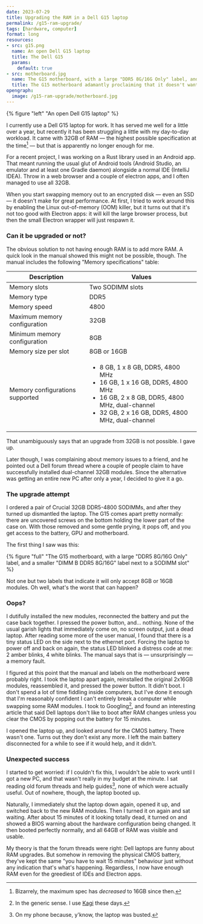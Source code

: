 ```yaml
---
date: 2023-07-29
title: Upgrading the RAM in a Dell G15 laptop
permalink: /g15-ram-upgrade/
tags: [hardware, computer]
format: long
resources:
- src: g15.png
  name: An open Dell G15 laptop
  title: The Dell G15
  params:
    default: true
- src: motherboard.jpg
  name: The G15 motherboard, with a large "DDR5 8G/16G Only" label, and a smaller "DIMM B DDR5 8G/16G" label next to a SODIMM slot
  title: The G15 motherboard adamantly proclaiming that it doesn't want 32GB SODIMMs
opengraph:
  image: /g15-ram-upgrade/motherboard.jpg
---
```


{% figure "left" "An open Dell G15 laptop" %}

I currently use a Dell G15 laptop for work. It has served me well for a little
over a year, but recently it has been struggling a little with my day-to-day
workload. It came with 32GB of RAM — the highest possible specification at the
time[^1] — but that is apparently no longer enough for me.

For a recent project, I was working on a Rust library used in an Android app.
That meant running the usual glut of Android tools (Android Studio, an emulator
and at least one Gradle daemon) alongside a normal IDE (IntelliJ IDEA). Throw
in a web browser and a couple of electron apps, and I often managed to
use all 32GB.

When you start swapping memory out to an encrypted disk — even an SSD — it
doesn't make for great performance. At first, I tried to work around this
by enabling the Linux out-of-memory (OOM) killer, but it turns out that it's not
too good with Electron apps: it will kill the large browser process, but then
the small Electron wrapper will just respawn it.

<!--more-->

### Can it be upgraded or not?

The obvious solution to not having enough RAM is to add more RAM. A quick look
in the manual showed this might not be possible, though. The manual includes
the following "Memory specifications" table:

| Description                     | Values                                                                                                                                                                                                 |
|---------------------------------|--------------------------------------------------------------------------------------------------------------------------------------------------------------------------------------------------------|
| Memory slots                    | Two SODIMM slots                                                                                                                                                                                       |
| Memory type                     | DDR5                                                                                                                                                                                                   |
| Memory speed                    | 4800                                                                                                                                                                                                   |
| Maximum memory configuration    | 32GB                                                                                                                                                                                                   |
| Minimum memory configuration    | 8GB                                                                                                                                                                                                    |
| Memory size per slot            | 8GB or 16GB                                                                                                                                                                                            |
| Memory configurations supported | <ul><li>8 GB, 1 x 8 GB, DDR5, 4800 MHz</li><li>16 GB, 1 x 16 GB, DDR5, 4800 MHz</li><li>16 GB, 2 x 8 GB, DDR5, 4800 MHz, dual-channel</li><li>32 GB, 2 x 16 GB, DDR5, 4800 MHz, dual-channel</li></ul> |

That unambiguously says that an upgrade from 32GB is not possible. I gave up.

Later though, I was complaining about memory issues to a friend, and he pointed
out a Dell forum thread where a couple of people claim to have successfully
installed dual-channel 32GB modules. Since the alternative was getting an
entire new PC after only a year, I decided to give it a go.

### The upgrade attempt

I ordered a pair of Crucial 32GB DDR5-4800 SODIMMs, and after they turned up
dismantled the laptop. The G15 comes apart pretty normally: there are uncovered
screws on the bottom holding the lower part of the case on. With those
removed and some gentle prying, it pops off, and you get access to the battery,
GPU and motherboard.

The first thing I saw was this:

{% figure "full" "The G15 motherboard, with a large \"DDR5 8G/16G Only\" label, and a smaller \"DIMM B DDR5 8G/16G\" label next to a SODIMM slot" %}

Not one but two labels that indicate it will only accept 8GB or 16GB modules.
Oh well, what's the worst that can happen?

### Oops?

I dutifully installed the new modules, reconnected the battery and put the
case back together. I pressed the power button, and… nothing. None of the
usual garish lights that immediately come on, no screen output, just a dead
laptop. After reading some more of the user manual, I found that there is a tiny
status LED on the side next to the ethernet port. Forcing the laptop to power
off and back on again, the status LED blinked a distress code at me: 2 amber
blinks, 4 white blinks. The manual says that is — unsurprisingly — a memory
fault.

I figured at this point that the manual and labels on the motherboard were
probably right. I took the laptop apart again, reinstalled the original 2x16GB
modules, reassembled it, and pressed the power button. It didn't boot. I don't
spend a lot of time fiddling inside computers, but I've done it enough that
I'm reasonably confident I can't entirely break a computer while swapping some
RAM modules. I took to Googling[^2], and found an interesting article that said
Dell laptops don't like to boot after RAM changes unless you clear the CMOS by
popping out the battery for 15 minutes.

I opened the laptop up, and looked around for the CMOS battery. There wasn't
one. Turns out they don't exist any more. I left the main battery disconnected
for a while to see if it would help, and it didn't.

### Unexpected success

I started to get worried: if I couldn't fix this, I wouldn't be able to
work until I got a new PC, and that wasn't really in my budget at the minute.
I sat reading old forum threads and help guides[^3], none of which were actually
useful. Out of nowhere, though, the laptop booted up.

Naturally, I immediately shut the laptop down again, opened it up, and switched
back to the new RAM modules. Then I turned it on again and sat waiting. After
about 15 minutes of it looking totally dead, it turned on and showed a BIOS
warning about the hardware configuration being changed. It then booted perfectly
normally, and all 64GB of RAM was visible and usable.

My theory is that the forum threads were right: Dell laptops are funny about
RAM upgrades. But somehow in removing the physical CMOS battery, they've kept
the same "you have to wait 15 minutes" behaviour just without any indication
that's what's happening. Regardless, I now have enough RAM even for the
greediest of IDEs and Electron apps.

[^1]: Bizarrely, the maximum spec has _decreased_ to 16GB since then.

[^2]: In the generic sense. I use [Kagi](https://kagi.com/) these days.

[^3]: On my phone because, y'know, the laptop was busted.